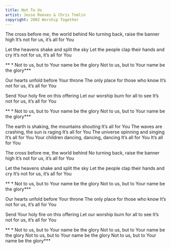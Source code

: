 ```yaml
---
title: Not To Us
artist: Jesse Reeves & Chris Tomlin
copyright: 2002 Worship Together
---
```

The cross before me, the world behind
No turning back, raise the banner high
It’s not for us, it’s all for You

Let the heavens shake and split the sky
Let the people clap their hands and cry
It’s not for us, it’s all for You

 ** * Not to us, but to Your name be the glory
   Not to us, but to Your name be the glory***

Our hearts unfold before Your throne
The only place for those who know
It’s not for us, it’s all for You

Send Your holy fire on this offering
Let our worship burn for all to see
It’s not for us, it’s all for You

 ** * Not to us, but to Your name be the glory
   Not to us, but to Your name be the glory***

The earth is shaking, the mountains shouting
It’s all for You
The waves are crashing, the sun is raging
It’s all for You
The universe spinning and singing
It’s all for You
Your children dancing, dancing, dancing
It’s all for You
It’s all for You

The cross before me, the world behind
No turning back, raise the banner high
It’s not for us, it’s all for You

Let the heavens shake and split the sky
Let the people clap their hands and cry
It’s not for us, it’s all for You

 ** * Not to us, but to Your name be the glory
   Not to us, but to Your name be the glory***

Our hearts unfold before Your throne
The only place for those who know
It’s not for us, it’s all for You

Send Your holy fire on this offering
Let our worship burn for all to see
It’s not for us, it’s all for You

 ** * Not to us, but to Your name be the glory
   Not to us, but to Your name be the glory
   Not to us, but to Your name be the glory
   Not to us, but to Your name be the glory***